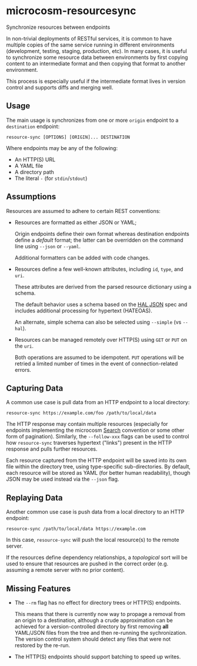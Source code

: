 # microcosm-resourcesync

Synchronize resources between endpoints

In non-trivial deployments of RESTful services, it is common to have multiple copies of the same service
running in different environments (development, testing, staging, production, etc). In many cases, it is
useful to synchronize some resource data between environments by first copying content to an intermediate
format and then copying that format to another environment.

This process is especially useful if the intermediate format lives in version control and supports diffs
and merging well.


## Usage

The main usage is synchronizes from one or more `origin` endpoint to a `destination` endpoint:

    resource-sync [OPTIONS] [ORIGIN]... DESTINATION

Where endpoints may be any of the following:

 -  An HTTP(S) URL
 -  A YAML file
 -  A directory path
 -  The literal `-` (for `stdin`/`stdout`)


## Assumptions

Resources are assumed to adhere to certain REST conventions:

 -  Resources are formatted as either JSON or YAML;

    Origin endpoints define their own format whereas destination endpoints define a *default*
    format; the latter can be overridden on the command line using `--json` or `--yaml`.

    Additional formatters can be added with code changes.

 -  Resources define a few well-known attributes, including `id`, `type`, and `uri`.

    These attributes are derived from the parsed resource dictionary using a schema.

    The default behavior uses a schema based on the [HAL JSON](http://stateless.co/hal_specification.html)
    spec and includes additional processing for hypertext (HATEOAS).

    An alternate, simple schema can also be selected using `--simple` (vs `--hal`).

 -  Resources can be managed remotely over HTTP(S) using `GET` or `PUT` on the `uri`.

    Both operations are assumed to be idempotent. `PUT` operations will be retried a limited
    number of times in the event of connection-related errors.


## Capturing Data

A common use case is pull data from an HTTP endpoint to a local directory:

    resource-sync https://example.com/foo /path/to/local/data

The HTTP response may contain multiple resources (especially for endpoints implementing the microcosm
[Search](https://github.com/globality-corp/microcosm-flask/blob/develop/microcosm_flask/operations.py#L33)
convention or some other form of pagination). Similarly, the `--follow-xxx` flags can be used to
control how `resource-sync` traverses hypertext ("links") present in the HTTP response and pulls
further resources.

Each resource captured from the HTTP endpoint will be saved into its own file within the directory tree,
using type-specific sub-directories. By default, each resource will be stored as YAML (for better human
readability), though JSON may be used instead via the `--json` flag.


## Replaying Data

Another common use case is push data from a local directory to an HTTP endpoint:

    resource-sync /path/to/local/data https://example.com

In this case, `resource-sync` will push the local resource(s) to the remote server.

If the resources define dependency relationships, a *topological* sort will be used to ensure that resources
are pushed in the correct order (e.g. assuming a remote server with no prior content).


## Missing Features

 -  The `--rm` flag has no effect for directory trees or HTTP(S) endpoints.

    This means that there is currently now way to propage a removal from an origin to a destination,
    although a crude approximation can be achieved for a version-controlled directory by first removing
    **all** YAML/JSON files from the tree and then re-running the sychronization. The version control
    system should detect any files that were not restored by the re-run.

 -  The HTTP(S) endpoints should support batching to speed up writes.
